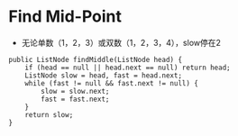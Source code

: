 # Find Mid-Point

* 无论单数（1，2，3）或双数（1，2，3，4），slow停在2

```text
public ListNode findMiddle(ListNode head) {
    if (head == null || head.next == null) return head;
    ListNode slow = head, fast = head.next;
    while (fast != null && fast.next != null) {
        slow = slow.next;
        fast = fast.next;
    }
    return slow;
}
```

